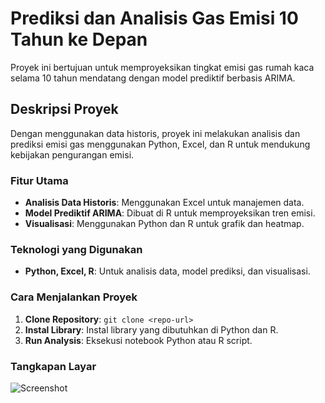 # Prediksi dan Analisis Gas Emisi 10 Tahun ke Depan

Proyek ini bertujuan untuk memproyeksikan tingkat emisi gas rumah kaca selama 10 tahun mendatang dengan model prediktif berbasis ARIMA.

## Deskripsi Proyek
Dengan menggunakan data historis, proyek ini melakukan analisis dan prediksi emisi gas menggunakan Python, Excel, dan R untuk mendukung kebijakan pengurangan emisi.

### Fitur Utama
- **Analisis Data Historis**: Menggunakan Excel untuk manajemen data.
- **Model Prediktif ARIMA**: Dibuat di R untuk memproyeksikan tren emisi.
- **Visualisasi**: Menggunakan Python dan R untuk grafik dan heatmap.

### Teknologi yang Digunakan
- **Python, Excel, R**: Untuk analisis data, model prediksi, dan visualisasi.

### Cara Menjalankan Proyek
1. **Clone Repository**: `git clone <repo-url>`
2. **Instal Library**: Instal library yang dibutuhkan di Python dan R.
3. **Run Analysis**: Eksekusi notebook Python atau R script.

### Tangkapan Layar
![Screenshot](path/to/image.png)
